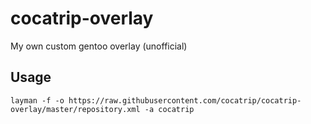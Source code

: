 # cocatrip-overlay
My own custom gentoo overlay (unofficial)

## Usage
```
layman -f -o https://raw.githubusercontent.com/cocatrip/cocatrip-overlay/master/repository.xml -a cocatrip
```
